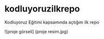 # kodluyoruzilkrepo
Kodluyoruz Eğitimi kapsamında açtığım ilk repo

![proje görseli] (proje resim.jpg)

